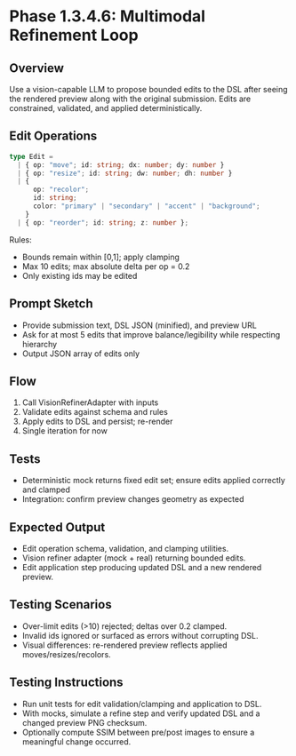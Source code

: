 # Phase 1.3.4.6: Multimodal Refinement Loop

## Overview

Use a vision-capable LLM to propose bounded edits to the DSL after seeing the rendered preview along with the original
submission. Edits are constrained, validated, and applied deterministically.

## Edit Operations

```ts
type Edit =
  | { op: "move"; id: string; dx: number; dy: number }
  | { op: "resize"; id: string; dw: number; dh: number }
  | {
      op: "recolor";
      id: string;
      color: "primary" | "secondary" | "accent" | "background";
    }
  | { op: "reorder"; id: string; z: number };
```

Rules:

- Bounds remain within [0,1]; apply clamping
- Max 10 edits; max absolute delta per op = 0.2
- Only existing ids may be edited

## Prompt Sketch

- Provide submission text, DSL JSON (minified), and preview URL
- Ask for at most 5 edits that improve balance/legibility while respecting hierarchy
- Output JSON array of edits only

## Flow

1. Call VisionRefinerAdapter with inputs
2. Validate edits against schema and rules
3. Apply edits to DSL and persist; re-render
4. Single iteration for now

## Tests

- Deterministic mock returns fixed edit set; ensure edits applied correctly and clamped
- Integration: confirm preview changes geometry as expected

## Expected Output

- Edit operation schema, validation, and clamping utilities.
- Vision refiner adapter (mock + real) returning bounded edits.
- Edit application step producing updated DSL and a new rendered preview.

## Testing Scenarios

- Over-limit edits (>10) rejected; deltas over 0.2 clamped.
- Invalid ids ignored or surfaced as errors without corrupting DSL.
- Visual differences: re-rendered preview reflects applied moves/resizes/recolors.

## Testing Instructions

- Run unit tests for edit validation/clamping and application to DSL.
- With mocks, simulate a refine step and verify updated DSL and a changed preview PNG checksum.
- Optionally compute SSIM between pre/post images to ensure a meaningful change occurred.

